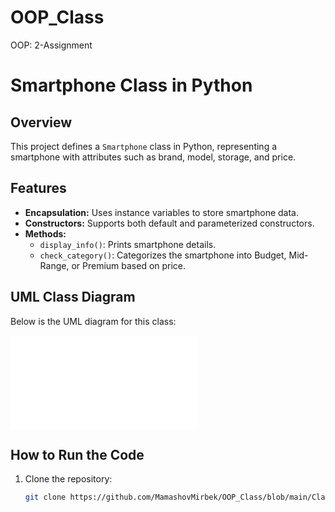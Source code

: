 # OOP_Class
OOP: 2-Assignment

# Smartphone Class in Python

## Overview
This project defines a `Smartphone` class in Python, representing a smartphone with attributes such as brand, model, storage, and price.

## Features
- **Encapsulation:** Uses instance variables to store smartphone data.
- **Constructors:** Supports both default and parameterized constructors.
- **Methods:**
  - `display_info()`: Prints smartphone details.
  - `check_category()`: Categorizes the smartphone into Budget, Mid-Range, or Premium based on price.

## UML Class Diagram
Below is the UML diagram for this class:

![UML Diagram](UML.txt)

## How to Run the Code
1. Clone the repository:
   ```sh
   git clone https://github.com/MamashovMirbek/OOP_Class/blob/main/Class.py
